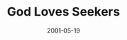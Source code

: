---
layout: message
category: message
series: "God Loves..."
title: "God Loves Seekers"
date: 2001-05-19
audio-description: "Let's look closer at those who play key roles in our lives and how God wants us to respond. "
audio: ""
audio-title: "God Loves Seekers"
audio-duration: ":"
---